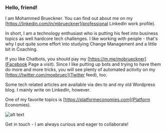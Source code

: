 ### Hello, friend!

I am Mohammed Brueckner. You can find out about me on my [https://linkedin.com/in/mbrueckner](professional LinkedIn work profile).

In short, I am a technology enthusiast who is putting his feet into business topics as well hardcore tech challenges.
I like working with people - that's why I put quite some effort into studying Change Management and a little bit in Coaching.

If you like Chatbots, you should pay my [https://m.me/mobrueckner](Facebook Page a visit).
Since I like putting up bots and trying to have them do more and more tricks, you will see plenty of automated activity on my [https://twitter.com/moebruec](Twitter feed), too.

Some tech related articles are available via dev.to and my old Wordpress blog. I mainly write on LinkedIn, however.

One of my favorite topics is [https://platformeconomies.com](Platform Economies).

![alt text](https://media.giphy.com/media/Id0WsC08hT20ywyYHE/giphy.gif "Creators Have To Create")

Get in touch - I am always curious and eager to collaborate!
